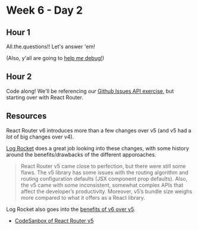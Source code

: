 # Week 6 - Day 2

## Hour 1

All.the.questions!! Let's answer 'em!

(Also, y'all are going to [help _me_ debug!](https://github.com/seanrreid/react-router-v6.4_CCS_11-2023))

## Hour 2

Code along! We'll be referencing our [Github Issues API exercise](https://github.com/ccs-fall-2023/exercises/tree/main/js-github-fetch#github-issues-lookup), but starting over with React Router.

## Resources

React Router v6 introduces more than a few changes over v5 (and v5 had a _lot_ of big changes over v4).

[Log Rocket](https://blog.logrocket.com/migrating-react-router-v6-guide/#change-react-router-v6) does a great job looking into these changes, with some history around the benefits/drawbacks of the different apporoaches.

> React Router v5 came close to perfection, but there were still some flaws. The v5 library has some issues with the routing algorithm and routing configuration defaults (JSX component prop defaults). Also, the v5 came with some inconsistent, somewhat complex APIs that affect the developer’s productivity. Moreover, v5’s bundle size weighs more compared to what it offers as a React library.

Log Rocket also goes into the [benefits of v6 over v5](https://blog.logrocket.com/migrating-react-router-v6-guide/#benefits-react-router-v6-over-v5).

* [CodeSanbox of React Router v5](https://codesandbox.io/s/react-router-v5-y5l4ch?file=/src/App.js)
